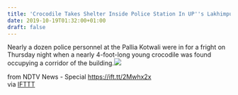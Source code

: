 ```yaml
---
title: 'Crocodile Takes Shelter Inside Police Station In UP''s Lakhimpur Kheri'
date: 2019-10-19T01:32:00+01:00
draft: false
---
```


Nearly a dozen police personnel at the Pallia Kotwali were in for a fright on Thursday night when a nearly 4-foot-long young crocodile was found occupying a corridor of the building.![](http://feeds.feedburner.com/~r/NDTV-LatestNews/~4/wqqMOXaMDXY)  
  
from NDTV News - Special https://ift.tt/2Mwhx2x  
via [IFTTT](https://ifttt.com/?ref=da&site=blogger)